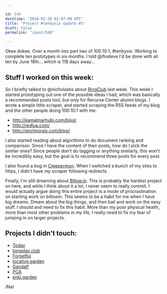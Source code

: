 ```yaml
---

id: 548
datetime: "2016-02-20 02:07:09 UTC"
title: "Project #tenbysix Update #5"
draft: false
permalink: "/post/548"

---
```


Okee dokee. Over a month into part two of 100:10:1, #tenbysix. Working to complete ten prototypes in six months. I told @ifosteve I'd be done with all ten by June 18th... which is 118 days away...

## Stuff I worked on this week:

So I briefly talked to @nicholasbs about [RingClub](https://github.com/icco/ringclub) last week. This week I started prototyping out one of the possible ideas I had, which was basically a recommended posts tool, but only for Recurse Center alumni blogs. I wrote a simple little scraper, and started scraping the RSS feeds of my blog and the other people doing 100:10:1 with me: 

 - http://kamalmarhubi.com/blog/
 - http://redlua.com/
 - http://gnclmorais.com/blog/

I also started reading about algorithms to do document ranking and comparison. Since I have the content of their posts, how do I pick the similar ones? Since people don't do tagging or anything similarly, this won't be incredibly easy, but the goal is to recommend three posts for every post.

I also found a bug in [Creepermon](https://github.com/icco/creepermon). When I switched a bunch of my sites to https, I didn't have my scraper following redirects.

Finally, I'm still dreaming about [Billow.in](https://github.com/icco/billowin). This is probably the hardest project on here, and while I think about it a lot, I never seem to really commit. I would actually argue doing this entire project is a mode of procrastination on starting work on billowin. This seems to be a habit for me when I have big dreams. Dream about the big things, and then bail and work on the easy stuff. I should and need to fix this habit. More than my poor physical health, more than most other problems in my life, I really need to fix my fear of jumping in on larger projects.

## Projects I didn't touch:

 - [Today](https://web.archive.org/web/20180611035045/https://github.com/icco/today)
 - [longplay.club](https://github.com/icco/longplay.club)
 - [Forgetful](https://github.com/icco/forgetful)
 - [locative.garden](https://github.com/icco/locative.garden)
 - [Gandalf](https://github.com/icco/gandalf)
 - [PCA](https://github.com/icco/pca)
 - [enki.garden](https://github.com/icco/enki.garden)

/Nat

